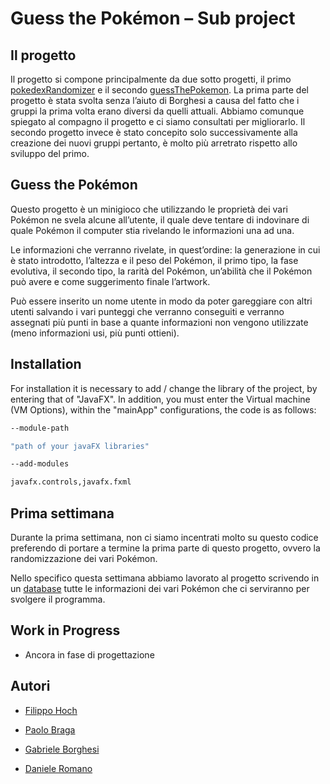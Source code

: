 # Guess the Pokémon – Sub project 

## Il progetto 

Il progetto si compone principalmente da due sotto progetti, il primo [pokedexRandomizer](https://github.com/FilippoHoch/pokedexRandomizer)  e il secondo [guessThePokemon](https://github.com/FilippoHoch/guessThePokemon). La prima parte del progetto è stata svolta senza l’aiuto di Borghesi a causa del fatto che i gruppi la prima volta erano diversi da quelli attuali. Abbiamo comunque spiegato al compagno il progetto e ci siamo consultati per migliorarlo. Il secondo progetto invece è stato concepito solo successivamente alla creazione dei nuovi gruppi pertanto, è molto più arretrato rispetto allo sviluppo del primo. 

## Guess the Pokémon 

Questo progetto è un minigioco che utilizzando le proprietà dei vari Pokémon ne svela alcune all’utente, il quale deve tentare di indovinare di quale Pokémon il computer stia rivelando le informazioni una ad una. 

Le informazioni che verranno rivelate, in quest’ordine: la generazione in cui è stato introdotto, l’altezza e il peso del Pokémon, il primo tipo, la fase evolutiva, il secondo tipo, la rarità del Pokémon, un’abilità che il Pokémon può avere e come suggerimento finale l’artwork. 

Può essere inserito un nome utente in modo da poter gareggiare con altri utenti salvando i vari punteggi che verranno conseguiti e verranno assegnati più punti in base a quante informazioni non vengono utilizzate (meno informazioni usi, più punti ottieni). 

## Installation 

For installation it is necessary to add / change the library of the project, by entering that of "JavaFX".  In addition, you must enter the Virtual machine (VM Options), within the "mainApp" configurations, the code is as follows: 
```bash
--module-path 

"path of your javaFX libraries" 

--add-modules 

javafx.controls,javafx.fxml 
```

## Prima settimana 

Durante la prima settimana, non ci siamo incentrati molto su questo codice preferendo di portare a termine la prima parte di questo progetto, ovvero la randomizzazione dei vari Pokémon. 

Nello specifico questa settimana abbiamo lavorato al progetto scrivendo in un [database](https://docs.google.com/spreadsheets/d/1-Yw_hxKg4_Z6nziu_lHgmgpDhv4dFtOQmIZDYbOK21I/edit?usp=sharing) tutte le informazioni dei vari Pokémon che ci serviranno per svolgere il programma. 

## Work in Progress 

- Ancora in fase di progettazione 

## Autori 

- [Filippo Hoch](https://github.com/FilippoHoch) 

- [Paolo Braga](https://github.com/PaoloBraga) 

- [Gabriele Borghesi](https://github.com/Gabry-EXE) 

- [Daniele Romano](https://github.com/ROMA030)
